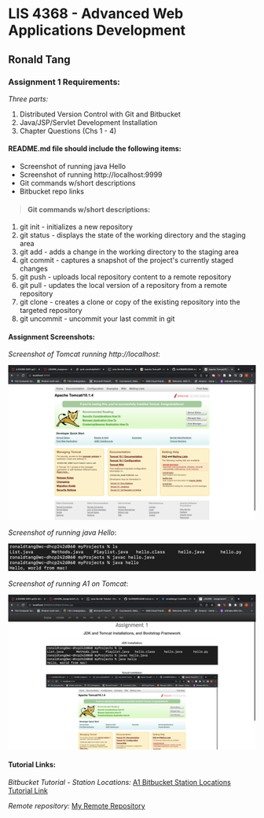 # LIS 4368 - Advanced Web Applications Development 

## Ronald Tang

### Assignment 1 Requirements:

*Three parts:*

1. Distributed Version Control with Git and Bitbucket
2. Java/JSP/Servlet Development Installation
3. Chapter Questions (Chs 1 - 4)

#### README.md file should include the following items:

* Screenshot of running java Hello
* Screenshot of running http://localhost:9999
* Git commands w/short descriptions
* Bitbucket repo links

> #### Git commands w/short descriptions:

1. git init - initializes a new repository
2. git status - displays the state of the working directory and the staging area
3. git add - adds a change in the working directory to the staging area
4. git commit - captures a snapshot of the project's currently staged changes
5. git push - uploads local repository content to a remote repository
6. git pull - updates the local version of a repository from a remote repository
7. git clone - creates a clone or copy of the existing repository into the targeted repository
8. git uncommit - uncommit your last commit in git

#### Assignment Screenshots:

*Screenshot of Tomcat running http://localhost*:

![Tomcat Installation Screenshot](img/tomcat.png "Tomcat Screenshot")

*Screenshot of running java Hello*:

![JDK Installation Screenshot](img/hello.png "Java Hello Screenshot")

*Screenshot of running A1 on Tomcat*:

![Running A1 on Tomcat Screenshot](img/a1index.png "A1 with tomcat Screenshot")

#### Tutorial Links:

*Bitbucket Tutorial - Station Locations:*
[A1 Bitbucket Station Locations Tutorial Link](https://bitbucket.org/ronaldtang1/bitbucketstationlocations/ "Bitbucket Station Locations")

*Remote repository:*
[My Remote Repository ](https://bitbucket.org/ronaldtang1/lis4368/ "My Remote Repository")
